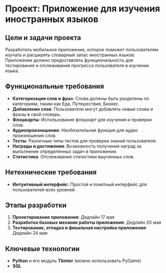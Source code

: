 # Проект: Приложение для изучения иностранных языков

## Цели и задачи проекта
Разработать мобильное приложение, которое поможет пользователям изучать и расширять словарный запас иностранных языков. Приложение должно предоставлять функциональность для тестирования и отслеживания прогресса пользователя в изучении языка.

## Функциональные требования

- **Категоризация слов и фраз**: Слова должны быть разделены по категориям, таким как Еда, Путешествия, Бизнес.
- **Добавление слов**: Пользователи могут добавлять новые слова и фразы в свой словарь.
- **Флэшкарты**: Использование флэшкарт для изучения и проверки слов.
- **Аудиопроизношение**: Необязательная функция для аудио произношения слов.
- **Тесты**: Различные типы тестов для проверки знаний пользователя.
- **Награды и достижения**: Возможность получения наград за выполнение определенных задач в приложении.
- **Статистика**: Отслеживание статистики выученных слов.

## Нетехнические требования

- **Интуитивный интерфейс**: Простой и понятный интерфейс для пользователей всех уровней.

## Этапы разработки

1. **Проектирование приложения**: Дедлайн 17 мая
2. **Разработка базовых механик работы приложения**: Дедлайн 20 мая
3. **Тестирование, отладка и финальная настройка приложения**: Дедлайн 24 мая

## Ключевые технологии

- **Python** и его модуль **Tkinter** (можно использовать PyGame)
- **SQL**
